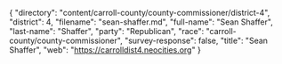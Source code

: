 {
  "directory": "content/carroll-county/county-commissioner/district-4",
  "district": 4,
  "filename": "sean-shaffer.md",
  "full-name": "Sean Shaffer",
  "last-name": "Shaffer",
  "party": "Republican",
  "race": "carroll-county/county-commissioner",
  "survey-response": false,
  "title": "Sean Shaffer",
  "web": "https://carrolldist4.neocities.org"
}
